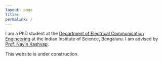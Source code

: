 ```yaml
---
layout: page
title: 
permalink: /
---
```



I am a PhD student at the [Department of Electrical Communication Engineering](https://ece.iisc.ac.in/) at the Indian Institute of Science, Bengaluru. I am advised by [Prof. Navin Kashyap](https://ece.iisc.ac.in/~nkashyap/).

This website is under construction.
